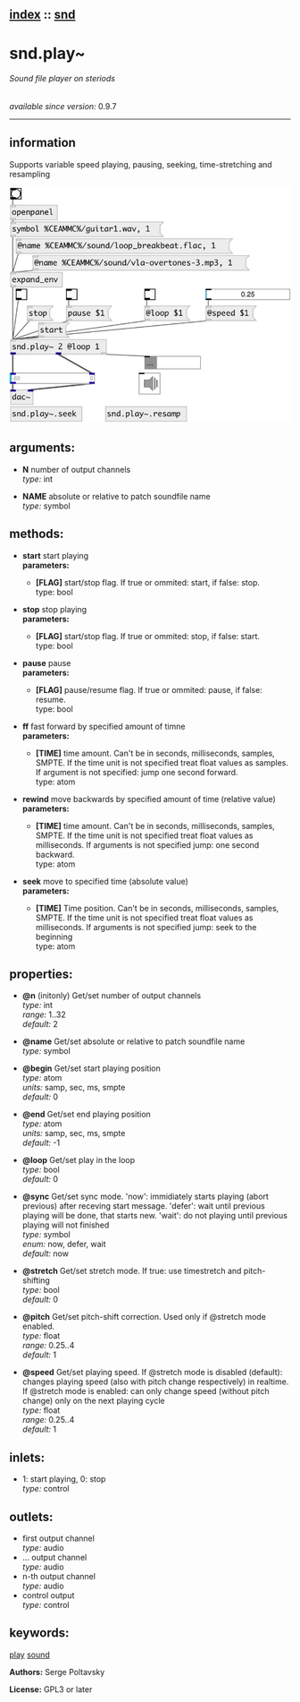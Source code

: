 [index](index.html) :: [snd](category_snd.html)
---

# snd.play~

###### Sound file player on steriods

*available since version:* 0.9.7

---


## information
Supports variable speed playing, pausing, seeking, time-stretching and resampling


[![example](../examples/img/snd.play~.jpg)](../examples/pd/snd.play~.pd)



## arguments:

* **N**
number of output channels<br>
_type:_ int<br>

* **NAME**
absolute or relative to patch soundfile name<br>
_type:_ symbol<br>



## methods:

* **start**
start playing<br>
  __parameters:__
  - **[FLAG]** start/stop flag. If true or ommited: start, if false: stop.<br>
    type: bool <br>

* **stop**
stop playing<br>
  __parameters:__
  - **[FLAG]** start/stop flag. If true or ommited: stop, if false: start.<br>
    type: bool <br>

* **pause**
pause<br>
  __parameters:__
  - **[FLAG]** pause/resume flag. If true or ommited: pause, if false: resume.<br>
    type: bool <br>

* **ff**
fast forward by specified amount of timne<br>
  __parameters:__
  - **[TIME]** time amount. Can&#39;t be in seconds, milliseconds, samples, SMPTE. If the time unit is not specified treat float values as samples. If argument is not specified: jump one second forward.<br>
    type: atom <br>

* **rewind**
move backwards by specified amount of time (relative value)<br>
  __parameters:__
  - **[TIME]** time amount. Can&#39;t be in seconds, milliseconds, samples, SMPTE. If the time unit is not specified treat float values as milliseconds. If arguments is not specified jump: one second backward.<br>
    type: atom <br>

* **seek**
move to specified time (absolute value)<br>
  __parameters:__
  - **[TIME]** Time position. Can&#39;t be in seconds, milliseconds, samples, SMPTE. If the time unit is not specified treat float values as milliseconds. If arguments is not specified jump: seek to the beginning<br>
    type: atom <br>




## properties:

* **@n** (initonly)
Get/set number of output channels<br>
_type:_ int<br>
_range:_ 1..32<br>
_default:_ 2<br>

* **@name** 
Get/set absolute or relative to patch soundfile name<br>
_type:_ symbol<br>

* **@begin** 
Get/set start playing position<br>
_type:_ atom<br>
_units:_ samp, sec, ms, smpte<br>
_default:_ 0<br>

* **@end** 
Get/set end playing position<br>
_type:_ atom<br>
_units:_ samp, sec, ms, smpte<br>
_default:_ -1<br>

* **@loop** 
Get/set play in the loop<br>
_type:_ bool<br>
_default:_ 0<br>

* **@sync** 
Get/set sync mode. &#39;now&#39;: immidiately starts playing (abort previous) after receving
start message. &#39;defer&#39;: wait until previous playing will be done, that starts
new. &#39;wait&#39;: do not playing until previous playing will not finished<br>
_type:_ symbol<br>
_enum:_ now, defer, wait<br>
_default:_ now<br>

* **@stretch** 
Get/set stretch mode. If true: use timestretch and pitch-shifting<br>
_type:_ bool<br>
_default:_ 0<br>

* **@pitch** 
Get/set pitch-shift correction. Used only if @stretch mode enabled.<br>
_type:_ float<br>
_range:_ 0.25..4<br>
_default:_ 1<br>

* **@speed** 
Get/set playing speed. If @stretch mode is disabled (default): changes playing speed
(also with pitch change respectively) in realtime. If @stretch mode is enabled:
can only change speed (without pitch change) only on the next playing cycle<br>
_type:_ float<br>
_range:_ 0.25..4<br>
_default:_ 1<br>



## inlets:

* 1: start playing, 0: stop<br>
_type:_ control



## outlets:

* first output channel<br>
_type:_ audio
* ... output channel<br>
_type:_ audio
* n-th output channel<br>
_type:_ audio
* control output<br>
_type:_ control



## keywords:

[play](keywords/play.html)
[sound](keywords/sound.html)






**Authors:** Serge Poltavsky




**License:** GPL3 or later





